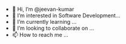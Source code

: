 - 👋 Hi, I’m @jeevan-kumar
- 👀 I’m interested in  Software Development...
- 🌱 I’m currently learning ...
- 💞️ I’m looking to collaborate on ...
- 📫 How to reach me ...

<!---
jeevan-6d/jeevan-6d is a ✨ special ✨ repository because its `README.md` (this file) appears on your GitHub profile.
You can click the Preview link to take a look at your changes.
--->
